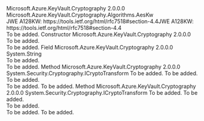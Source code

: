 <Type Name="AesKw128" FullName="Microsoft.Azure.KeyVault.Cryptography.Algorithms.AesKw128">
  <TypeSignature Language="C#" Value="public class AesKw128 : Microsoft.Azure.KeyVault.Cryptography.Algorithms.AesKw" />
  <TypeSignature Language="ILAsm" Value=".class public auto ansi beforefieldinit AesKw128 extends Microsoft.Azure.KeyVault.Cryptography.Algorithms.AesKw" />
  <TypeSignature Language="DocId" Value="T:Microsoft.Azure.KeyVault.Cryptography.Algorithms.AesKw128" />
  <TypeSignature Language="VB.NET" Value="Public Class AesKw128&#xA;Inherits AesKw" />
  <TypeSignature Language="F#" Value="type AesKw128 = class&#xA;    inherit AesKw" />
  <AssemblyInfo>
    <AssemblyName>Microsoft.Azure.KeyVault.Cryptography</AssemblyName>
    <AssemblyVersion>2.0.0.0</AssemblyVersion>
  </AssemblyInfo>
  <Base>
    <BaseTypeName>Microsoft.Azure.KeyVault.Cryptography.Algorithms.AesKw</BaseTypeName>
  </Base>
  <Interfaces />
  <Docs>
    <summary>
            <span data-ttu-id="53881-101">JWE A128KW: https://tools.ietf.org/html/rfc7518#section-4.4</span><span class="sxs-lookup"><span data-stu-id="53881-101">JWE A128KW: https://tools.ietf.org/html/rfc7518#section-4.4</span></span>
            </summary>
    <remarks>To be added.</remarks>
  </Docs>
  <Members>
    <Member MemberName=".ctor">
      <MemberSignature Language="C#" Value="public AesKw128 ();" />
      <MemberSignature Language="ILAsm" Value=".method public hidebysig specialname rtspecialname instance void .ctor() cil managed" />
      <MemberSignature Language="DocId" Value="M:Microsoft.Azure.KeyVault.Cryptography.Algorithms.AesKw128.#ctor" />
      <MemberSignature Language="VB.NET" Value="Public Sub New ()" />
      <MemberType>Constructor</MemberType>
      <AssemblyInfo>
        <AssemblyName>Microsoft.Azure.KeyVault.Cryptography</AssemblyName>
        <AssemblyVersion>2.0.0.0</AssemblyVersion>
      </AssemblyInfo>
      <Parameters />
      <Docs>
        <summary>To be added.</summary>
        <remarks>To be added.</remarks>
      </Docs>
    </Member>
    <Member MemberName="AlgorithmName">
      <MemberSignature Language="C#" Value="public const string AlgorithmName;" />
      <MemberSignature Language="ILAsm" Value=".field public static literal string AlgorithmName" />
      <MemberSignature Language="DocId" Value="F:Microsoft.Azure.KeyVault.Cryptography.Algorithms.AesKw128.AlgorithmName" />
      <MemberSignature Language="VB.NET" Value="Public Const AlgorithmName As String " />
      <MemberSignature Language="F#" Value="val mutable AlgorithmName : string" Usage="Microsoft.Azure.KeyVault.Cryptography.Algorithms.AesKw128.AlgorithmName" />
      <MemberType>Field</MemberType>
      <AssemblyInfo>
        <AssemblyName>Microsoft.Azure.KeyVault.Cryptography</AssemblyName>
        <AssemblyVersion>2.0.0.0</AssemblyVersion>
      </AssemblyInfo>
      <ReturnValue>
        <ReturnType>System.String</ReturnType>
      </ReturnValue>
      <Docs>
        <summary>To be added.</summary>
        <remarks>To be added.</remarks>
      </Docs>
    </Member>
    <Member MemberName="CreateDecryptor">
      <MemberSignature Language="C#" Value="public override System.Security.Cryptography.ICryptoTransform CreateDecryptor (byte[] key, byte[] iv);" />
      <MemberSignature Language="ILAsm" Value=".method public hidebysig virtual instance class System.Security.Cryptography.ICryptoTransform CreateDecryptor(unsigned int8[] key, unsigned int8[] iv) cil managed" />
      <MemberSignature Language="DocId" Value="M:Microsoft.Azure.KeyVault.Cryptography.Algorithms.AesKw128.CreateDecryptor(System.Byte[],System.Byte[])" />
      <MemberSignature Language="VB.NET" Value="Public Overrides Function CreateDecryptor (key As Byte(), iv As Byte()) As ICryptoTransform" />
      <MemberSignature Language="F#" Value="override this.CreateDecryptor : byte[] * byte[] -&gt; System.Security.Cryptography.ICryptoTransform" Usage="aesKw128.CreateDecryptor (key, iv)" />
      <MemberType>Method</MemberType>
      <AssemblyInfo>
        <AssemblyName>Microsoft.Azure.KeyVault.Cryptography</AssemblyName>
        <AssemblyVersion>2.0.0.0</AssemblyVersion>
      </AssemblyInfo>
      <ReturnValue>
        <ReturnType>System.Security.Cryptography.ICryptoTransform</ReturnType>
      </ReturnValue>
      <Parameters>
        <Parameter Name="key" Type="System.Byte[]" />
        <Parameter Name="iv" Type="System.Byte[]" />
      </Parameters>
      <Docs>
        <param name="key">To be added.</param>
        <param name="iv">To be added.</param>
        <summary>To be added.</summary>
        <returns>To be added.</returns>
        <remarks>To be added.</remarks>
      </Docs>
    </Member>
    <Member MemberName="CreateEncryptor">
      <MemberSignature Language="C#" Value="public override System.Security.Cryptography.ICryptoTransform CreateEncryptor (byte[] key, byte[] iv);" />
      <MemberSignature Language="ILAsm" Value=".method public hidebysig virtual instance class System.Security.Cryptography.ICryptoTransform CreateEncryptor(unsigned int8[] key, unsigned int8[] iv) cil managed" />
      <MemberSignature Language="DocId" Value="M:Microsoft.Azure.KeyVault.Cryptography.Algorithms.AesKw128.CreateEncryptor(System.Byte[],System.Byte[])" />
      <MemberSignature Language="VB.NET" Value="Public Overrides Function CreateEncryptor (key As Byte(), iv As Byte()) As ICryptoTransform" />
      <MemberSignature Language="F#" Value="override this.CreateEncryptor : byte[] * byte[] -&gt; System.Security.Cryptography.ICryptoTransform" Usage="aesKw128.CreateEncryptor (key, iv)" />
      <MemberType>Method</MemberType>
      <AssemblyInfo>
        <AssemblyName>Microsoft.Azure.KeyVault.Cryptography</AssemblyName>
        <AssemblyVersion>2.0.0.0</AssemblyVersion>
      </AssemblyInfo>
      <ReturnValue>
        <ReturnType>System.Security.Cryptography.ICryptoTransform</ReturnType>
      </ReturnValue>
      <Parameters>
        <Parameter Name="key" Type="System.Byte[]" />
        <Parameter Name="iv" Type="System.Byte[]" />
      </Parameters>
      <Docs>
        <param name="key">To be added.</param>
        <param name="iv">To be added.</param>
        <summary>To be added.</summary>
        <returns>To be added.</returns>
        <remarks>To be added.</remarks>
      </Docs>
    </Member>
  </Members>
</Type>